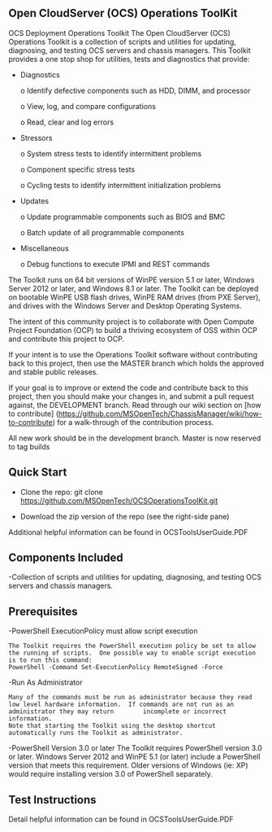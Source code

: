 ## Open CloudServer (OCS) Operations ToolKit

OCS Deployment Operations Toolkit
The Open CloudServer (OCS) Operations Toolkit is a collection of scripts and utilities for updating, diagnosing, and testing OCS servers and chassis managers.  This Toolkit provides a one stop shop for utilities, tests and diagnostics that provide: 

- Diagnostics 

	o Identify defective components such as HDD, DIMM, and processor 

	o View, log, and compare configurations  

	o Read, clear and log errors 

- Stressors 

	o System stress tests to identify intermittent problems 

	o Component specific stress tests  

	o Cycling tests to identify intermittent initialization problems 

-  Updates 

	o Update programmable components such as BIOS and BMC 

	o Batch update of all programmable components   

- Miscellaneous 

	o Debug functions to execute IPMI and REST commands  

The Toolkit runs on 64 bit versions of WinPE version 5.1 or later, Windows Server 2012 or later, and Windows 8.1 or later.   The Toolkit can be deployed on bootable WinPE USB flash drives, WinPE RAM drives (from PXE Server), and drives with the Windows Server and Desktop Operating Systems.

The intent of this community project is to collaborate with Open Compute Project Foundation (OCP) to build a thriving ecosystem of OSS within OCP and contribute this project to OCP. 

If your intent is to use the Operations Toolkit software without contributing back to this project, then use the MASTER branch which holds the approved and stable public releases. 

If your goal is to improve or extend the code and contribute back to this project, then you should make your changes in, and submit a pull request against, the DEVELOPMENT branch. Read through our wiki section on [how to contribute] (https://github.com/MSOpenTech/ChassisManager/wiki/how-to-contribute) for a walk-through of the contribution process.

All new work should be in the development branch. Master is now reserved to tag builds 


## Quick Start

- Clone the repo: git clone https://github.com/MSOpenTech/OCSOperationsToolKit.git

- Download the zip version of the repo (see the right-side pane)

Additional helpful information can be found in OCSToolsUserGuide.PDF


## Components Included 

-Collection of scripts and utilities for updating, diagnosing, and testing OCS servers and chassis managers. 

## Prerequisites

-PowerShell ExecutionPolicy must allow script execution 

	The Toolkit requires the PowerShell execution policy be set to allow the running of scripts.  One possible way to enable script execution is to run this command: 
	PowerShell -Command Set-ExecutionPolicy RemoteSigned -Force 

-Run As Administrator 

	Many of the commands must be run as administrator because they read low level hardware information.  If commands are not run as an administrator they may return 		incomplete or incorrect information. 
	Note that starting the Toolkit using the desktop shortcut automatically runs the Toolkit as administrator.  

-PowerShell Version 3.0 or later 
	The Toolkit requires PowerShell version 3.0 or later.  Windows Server 2012 and WinPE 5.1 (or later) include a PowerShell version that meets this requirement.  Older 	versions of Windows (ie: XP) would require installing version 3.0 of PowerShell separately.  


## Test Instructions

Detail helpful information can be found in OCSToolsUserGuide.PDF